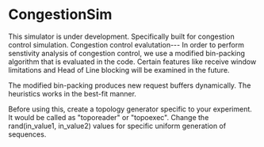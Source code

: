 # CongestionSim
This simulator is under development. Specifically built for congestion control simulation.
Congestion control evalutation---
In order to perform senstivity analysis of congestion control, we use a modified bin-packing algorithm that is evaluated in the code. 
Certain features like receive window limitations and Head of Line blocking will be examined in the future.

The modified bin-packing produces new request buffers dynamically. The heuristics works in the best-fit manner.


Before using this, create a topology generator specific to your experiment. It would be called as "toporeader" or "topoexec". Change the rand(in_value1, in_value2) values for specific uniform generation of sequences.
